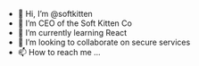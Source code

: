 - 👋 Hi, I’m @softkitten
- 👀 I’m CEO of the Soft Kitten Co
- 🌱 I’m currently learning React
- 💞️ I’m looking to collaborate on secure services
- 📫 How to reach me ...

<!---
softkitten/softkitten is a ✨ special ✨ repository because its `README.md` (this file) appears on your GitHub profile.
You can click the Preview link to take a look at your changes.
--->
